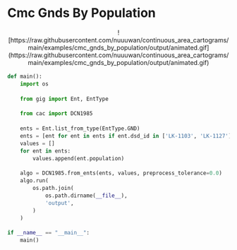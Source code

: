 # Cmc Gnds By Population

<p align="center">
    ![https://raw.githubusercontent.com/nuuuwan/continuous_area_cartograms/main/examples/cmc_gnds_by_population/output/animated.gif](https://raw.githubusercontent.com/nuuuwan/continuous_area_cartograms/main/examples/cmc_gnds_by_population/output/animated.gif)
</p>

```python
def main():
    import os

    from gig import Ent, EntType

    from cac import DCN1985

    ents = Ent.list_from_type(EntType.GND)
    ents = [ent for ent in ents if ent.dsd_id in ['LK-1103', 'LK-1127']]
    values = []
    for ent in ents:
        values.append(ent.population)

    algo = DCN1985.from_ents(ents, values, preprocess_tolerance=0.0)
    algo.run(
        os.path.join(
            os.path.dirname(__file__),
            'output',
        )
    )

if __name__ == "__main__":
    main()

```
